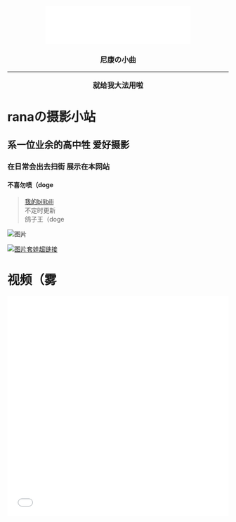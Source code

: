 <h3 id="jinrishici-sentence"></h3>
<script src="https://sdk.jinrishici.com/v2/browser/jinrishici.js" charset="utf-8"></script>

<div align="center">
	<iframe frameborder="no" border="0" marginwidth="0" marginheight="0" width=330 height=86 src="//music.163.com/outchain/player?type=2&id=18495436&auto=0&height=66"></iframe>
	<h3><p>尼康の小曲<hr />就给我大法用啦</p></h3>
</div>

# ranaの摄影小站

## 系一位业余的高中牲 爱好摄影

### 在日常会出去扫街 展示在本网站

#### 不喜勿喷（doge

>[我的bilibili](https://space.bilibili.com/640736191 "描述")<br>
>不定时更新<br>
> 鸽子王（doge

![图片](https://img1.imgtp.com/2023/07/09/pAZg2iDK.JPG "雾都")

[![图片套娃超链接](https://img1.imgtp.com/2023/07/09/QdLp5iiw.jpg "描述")](https://fuibafuyu.net)

# 视频（雾

<div align="center">
	<iframe src="//player.bilibili.com/player.html?aid=80433022&bvid=BV1GJ411x7h7&cid=137649199&page=1&high_quality=1" allowfullscreen="allowfullscreen" width="100%" height="500" scrolling="no" frameborder="0" sandbox="allow-top-navigation allow-same-origin allow-forms allow-scripts"></iframe>
</div>

